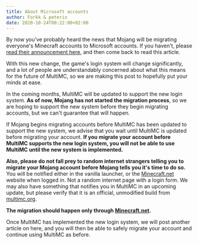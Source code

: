 ```yaml
---
title: About Microsoft accounts
author: Forkk & peterix
date: 2020-10-24T00:22:00+02:00
---
```


By now you've probably heard the news that Mojang will be migrating everyone's Minecraft accounts to Microsoft accounts. If you haven't, please [read their announcement here](https://www.minecraft.net/en-us/article/java-edition-moving-house), and then come back to read this article.

With this new change, the game's login system will change significantly, and a lot of people are understandably concerned about what this means for the future of MultiMC, so we are making this post to hopefully put your minds at ease.

In the coming months, MultiMC will be updated to support the new login system. **As of now, Mojang has not started the migration process**, so we are hoping to support the new system before they begin migrating accounts, but we can't guarantee that will happen.

If Mojang begins migrating accounts before MultiMC has been updated to support the new system, we advise that you wait until MultiMC is updated before migrating your account. **If you migrate your account before MultiMC supports the new login system, you will not be able to use MultiMC until the new system is implemented.**

**Also, please do not fall prey to random internet strangers telling you to migrate your Mojang account before Mojang tells you it's time to do so.** You will be notified either in the vanilla launcher, or the [Minecraft.net](https://minecraft.net) website when logged in. Not a random internet page with a login form. We may also have something that notifies you in MultiMC in an upcoming update, but please verify that it is an official, unmodified build from [multimc.org](https://multimc.org).

**The migration should happen only through [Minecraft.net](https://minecraft.net).**

Once MultiMC has implemented the new login system, we will post another article on here, and you will then be able to safely migrate your account and continue using MultiMC as before.
